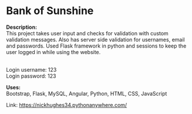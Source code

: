 <h1>Bank of Sunshine</h1>
<b>Description:</b><br>
This project takes user input and checks for validation with custom validation messages. Also has server side validation for usernames, email and passwords. Used Flask framework in python and sessions to keep the user logged in while using the website.<br><br>

Login username: 123 <br>
Login password: 123 <br>

<b>Uses:</b><br>
Bootstrap, Flask, MySQL, Angular, Python, HTML, CSS, JavaScript<br>

Link: <a href= "https://nickhughes34.pythonanywhere.com/">https://nickhughes34.pythonanywhere.com/</a>
